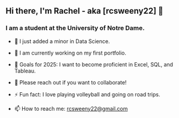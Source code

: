 ## Hi there, I'm Rachel - aka [rcsweeny22] 👋

### I am a student at the University of Notre Dame.

- 🔭  I just added a minor in Data Science. 
- 🌱  I am currently working on my first portfolio.
- 🥅  Goals for 2025: I want to become proficient in Excel, SQL, and Tableau. 
- 👯  Please reach out if you want to collaborate!
- ⚡ Fun fact: I love playing volleyball and going on road trips.

- 📫 How to reach me: rcsweeny22@gmail.com
<!--
**rcsweeny22/rcsweeny22** is a ✨ _special_ ✨ repository because its `README.md` (this file) appears on your GitHub profile.

Here are some ideas to get you started:

- 🔭 I’m currently working on ...
- 🌱 I’m currently learning ...
- 👯 I’m looking to collaborate on ...
- 🤔 I’m looking for help with ...
- 💬 Ask me about ...
- 📫 How to reach me: ...
- 😄 Pronouns: ...
- ⚡ Fun fact: ...
-->
